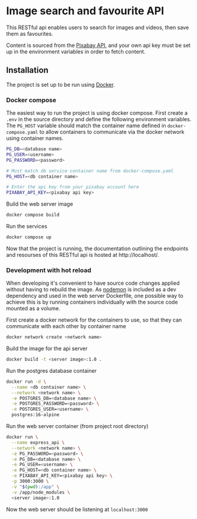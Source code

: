 # Image search and favourite API

This RESTful api enables users to search for images and videos, then save them as favourites.

Content is sourced from the [Pixabay API](https://pixabay.com/api/docs/), and your own api key must be set up in the environment variables in order to fetch content.

## Installation

The project is set up to be run using [Docker](https://www.docker.com/).

### Docker compose

The easiest way to run the project is using docker compose. First create a `.env` in the source directory and define the following environment variables. The `PG_HOST` variable should match the container name defined in `docker-compose.yaml` to allow containers to communicate via the docker network using container names.

```bash
PG_DB=<database name>
PG_USER=<username>
PG_PASSWORD=<password>

# Must match db service container name from docker-compose.yaml
PG_HOST=<db container name>

# Enter the api key from your pixabay account here
PIXABAY_API_KEY=<pixabay api key>
```

Build the web server image

```bash
docker compose build
```

Run the services

```bash
docker compose up
```

Now that the project is running, the documentation outlining the endpoints and resourses of this RESTful api is hosted at http://localhost/.

### Development with hot reload

When developing it's convenient to have source code changes applied without having to rebuild the image. As [nodemon](https://nodemon.io/) is included as a dev dependency and used in the web server Dockerfile, one possible way to achieve this is by running containers individually with the source code mounted as a volume.

First create a docker network for the containers to use, so that they can communicate with each other by container name

```bash
docker network create <network name>
```

Build the image for the api server

```bash
docker build -t <server image>:1.0 .
```

Run the postgres database container

```bash
docker run -d \
  --name <db container name> \
  --network <network name> \
  -e POSTGRES_DB=<database name> \
  -e POSTGRES_PASSWORD=<password> \
  -e POSTGRES_USER=<username> \
  postgres:16-alpine
```

Run the web server container (from project root directory)

```bash
docker run \
  --name express_api \
  --network <network name> \
  -e PG_PASSWORD=<password> \
  -e PG_DB=<database name> \
  -e PG_USER=<username> \
  -e PG_HOST=<db container name> \
  -e PIXABAY_API_KEY=<pixabay api key> \
  -p 3000:3000 \
  -v "$(pwd):/app" \
  -v /app/node_modules \
  <server image>:1.0
```

Now the web server should be listening at `localhost:3000`
